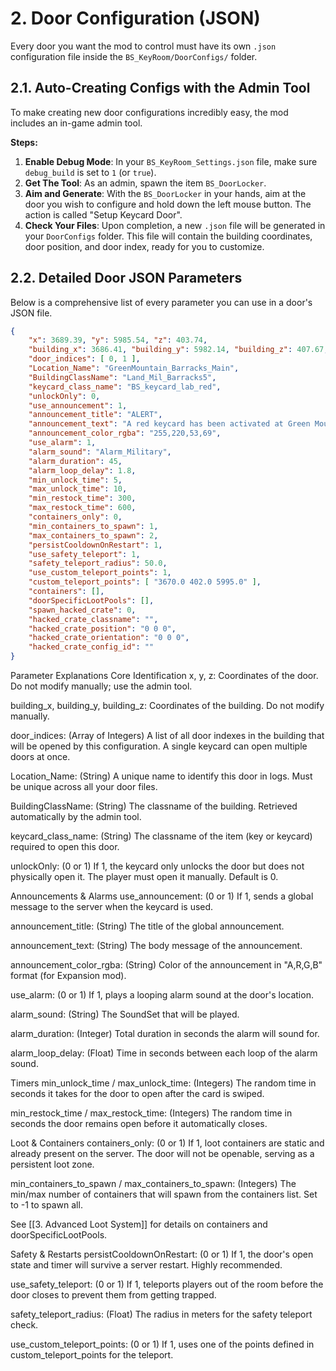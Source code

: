# 2. Door Configuration (JSON)

Every door you want the mod to control must have its own `.json` configuration file inside the `BS_KeyRoom/DoorConfigs/` folder.

## 2.1. Auto-Creating Configs with the Admin Tool

To make creating new door configurations incredibly easy, the mod includes an in-game admin tool.

**Steps:**

1. **Enable Debug Mode**: In your `BS_KeyRoom_Settings.json` file, make sure `debug_build` is set to `1` (or `true`).
2. **Get The Tool**: As an admin, spawn the item `BS_DoorLocker`.
3. **Aim and Generate**: With the `BS_DoorLocker` in your hands, aim at the door you wish to configure and hold down the left mouse button. The action is called "Setup Keycard Door".
4. **Check Your Files**: Upon completion, a new `.json` file will be generated in your `DoorConfigs` folder. This file will contain the building coordinates, door position, and door index, ready for you to customize.

## 2.2. Detailed Door JSON Parameters

Below is a comprehensive list of every parameter you can use in a door's JSON file.

```json
{
    "x": 3689.39, "y": 5985.54, "z": 403.74,
    "building_x": 3686.41, "building_y": 5982.14, "building_z": 407.67,
    "door_indices": [ 0, 1 ],
    "Location_Name": "GreenMountain_Barracks_Main",
    "BuildingClassName": "Land_Mil_Barracks5",
    "keycard_class_name": "BS_keycard_lab_red",
    "unlockOnly": 0,
    "use_announcement": 1,
    "announcement_title": "ALERT",
    "announcement_text": "A red keycard has been activated at Green Mountain.",
    "announcement_color_rgba": "255,220,53,69",
    "use_alarm": 1,
    "alarm_sound": "Alarm_Military",
    "alarm_duration": 45,
    "alarm_loop_delay": 1.8,
    "min_unlock_time": 5,
    "max_unlock_time": 10,
    "min_restock_time": 300,
    "max_restock_time": 600,
    "containers_only": 0,
    "min_containers_to_spawn": 1,
    "max_containers_to_spawn": 2,
    "persistCooldownOnRestart": 1,
    "use_safety_teleport": 1,
    "safety_teleport_radius": 50.0,
    "use_custom_teleport_points": 1,
    "custom_teleport_points": [ "3670.0 402.0 5995.0" ],
    "containers": [],
    "doorSpecificLootPools": [],
    "spawn_hacked_crate": 0,
    "hacked_crate_classname": "",
    "hacked_crate_position": "0 0 0",
    "hacked_crate_orientation": "0 0 0",
    "hacked_crate_config_id": ""
}
```
Parameter Explanations
Core Identification
x, y, z: Coordinates of the door. Do not modify manually; use the admin tool.

building_x, building_y, building_z: Coordinates of the building. Do not modify manually.

door_indices: (Array of Integers) A list of all door indexes in the building that will be opened by this configuration. A single keycard can open multiple doors at once.

Location_Name: (String) A unique name to identify this door in logs. Must be unique across all your door files.

BuildingClassName: (String) The classname of the building. Retrieved automatically by the admin tool.

keycard_class_name: (String) The classname of the item (key or keycard) required to open this door.

unlockOnly: (0 or 1) If 1, the keycard only unlocks the door but does not physically open it. The player must open it manually. Default is 0.

Announcements & Alarms
use_announcement: (0 or 1) If 1, sends a global message to the server when the keycard is used.

announcement_title: (String) The title of the global announcement.

announcement_text: (String) The body message of the announcement.

announcement_color_rgba: (String) Color of the announcement in "A,R,G,B" format (for Expansion mod).

use_alarm: (0 or 1) If 1, plays a looping alarm sound at the door's location.

alarm_sound: (String) The SoundSet that will be played.

alarm_duration: (Integer) Total duration in seconds the alarm will sound for.

alarm_loop_delay: (Float) Time in seconds between each loop of the alarm sound.

Timers
min_unlock_time / max_unlock_time: (Integers) The random time in seconds it takes for the door to open after the card is swiped.

min_restock_time / max_restock_time: (Integers) The random time in seconds the door remains open before it automatically closes.

Loot & Containers
containers_only: (0 or 1) If 1, loot containers are static and already present on the server. The door will not be openable, serving as a persistent loot zone.

min_containers_to_spawn / max_containers_to_spawn: (Integers) The min/max number of containers that will spawn from the containers list. Set to -1 to spawn all.

See [[3. Advanced Loot System]] for details on containers and doorSpecificLootPools.

Safety & Restarts
persistCooldownOnRestart: (0 or 1) If 1, the door's open state and timer will survive a server restart. Highly recommended.

use_safety_teleport: (0 or 1) If 1, teleports players out of the room before the door closes to prevent them from getting trapped.

safety_teleport_radius: (Float) The radius in meters for the safety teleport check.

use_custom_teleport_points: (0 or 1) If 1, uses one of the points defined in custom_teleport_points for the teleport.


